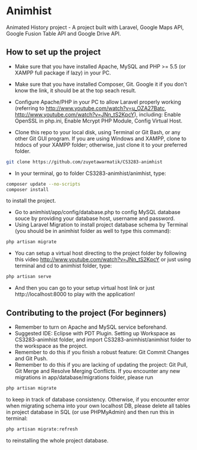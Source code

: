 Animhist
========

Animated History project - A project built with Laravel, Google Maps API, Google Fusion Table API and Google Drive API.

How to set up the project
-------------------------
- Make sure that you have installed Apache, MySQL and PHP >= 5.5 (or XAMPP full package if lazy) in your PC.
- Make sure that you have installed Composer, Git. Google it if you don't know the link, it should be at the top seach result.
- Configure Apache/PHP in your PC to allow Laravel properly working (referring to http://www.youtube.com/watch?v=u_OZA27Batc, http://www.youtube.com/watch?v=JNn_tS2KpcY), including: Enable OpenSSL in php.ini, Enable Mcrypt PHP Module, Config Virtual Host.

- Clone this repo to your local disk, using Terminal or Git Bash, or any other Git GUI program. If you are using Windows and XAMPP, clone to htdocs of your XAMPP folder; otherwise, just clone it to your preferred folder.
```sh
git clone https://github.com/zuyetawarmatik/CS3283-animhist
```
- In your terminal, go to folder CS3283-animhist/animhist, type:
``` sh
composer update --no-scripts
composer install
```
to install the project.
- Go to animhist/app/config/database.php to config MySQL database souce by providing your database host, username and password.
- Using Laravel Migration to install project database schema by Terminal (you should be in animhist folder as well to type this command):
``` sh
php artisan migrate
```
- You can setup a virtual host directing to the project folder by following this video http://www.youtube.com/watch?v=JNn_tS2KpcY
or just using terminal and cd to animhist folder, type:
```sh
php artisan serve
```
- And then you can go to your setup virtual host link or just http://localhost:8000 to play with the application!

Contributing to the project (For beginners)
-------------------------------------------
- Remember to turn on Apache and MySQL service beforehand.
- Suggested IDE: Eclipse with PDT Plugin. Setting up Workspace as CS3283-animhist folder, and import CS3283-animhist/animhist folder to the workspace as the project.
- Remember to do this if you finish a robust feature: Git Commit Changes and Git Push.
- Remember to do this if you are lacking of updating the project: Git Pull, Git Merge and Resolve Merging Conflicts. If you encounter any new migrations in app/database/migrations folder, please run
``` sh
php artisan migrate
```
to keep in track of database consistency.
Otherwise, if you encounter error when migrating schema into your own localhost DB, please delete all tables in project database in SQL (or use PHPMyAdmin) and then run this in terminal:
``` sh
php artisan migrate:refresh
```
to reinstalling the whole project database.
